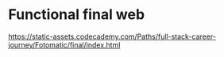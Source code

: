 # Functional final web

https://static-assets.codecademy.com/Paths/full-stack-career-journey/Fotomatic/final/index.html